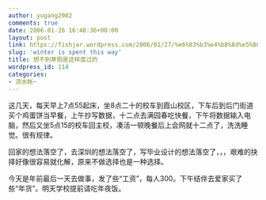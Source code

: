 ```yaml
---
author: yugang2002
comments: true
date: 2006-01-26 16:48:36+00:00
layout: post
link: https://fishjar.wordpress.com/2006/01/27/%e6%83%b3%e4%b8%8d%e5%88%b0%e5%af%92%e5%81%87%e6%98%af%e8%bf%99%e6%a0%b7%e5%ba%a6%e8%bf%87%e7%9a%84/
slug: 'winter is spent this way'
title: 想不到寒假是这样度过的
wordpress_id: 114
categories:
- 流水帐~
---
```


这几天，每天早上7点55起床，坐8点二十的校车到霞山校区，下车后到后门街道买个鸡蛋饼当早餐，上午抄写数据，十二点去满园春吃快餐，下午将数据输入电脑，然后又坐5点15的校车回主校，凑活一顿晚餐后上会网就十二点了，洗洗睡觉。很有规律。




回家的想法落空了，去深圳的想法落空了，写毕业设计的想法落空了，，，艰难的抉择好像很容易就化解，原来不做选择也是一种选择。




今天是年前最后一天去做事，发了些“工资”，每人300。下午结伴去爱家买了些“年货”。明天学校提前请吃年夜饭。

